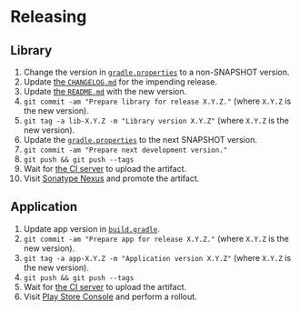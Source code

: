# Releasing

## Library

 1. Change the version in [`gradle.properties`](gradle.properties) to a non-SNAPSHOT version.
 2. Update [the `CHANGELOG.md`](CHANGELOG.md) for the impending release.
 3. Update [the `README.md`](README.md) with the new version.
 4. `git commit -am "Prepare library for release X.Y.Z."` (where `X.Y.Z` is the new version).
 5. `git tag -a lib-X.Y.Z -m "Library version X.Y.Z"` (where `X.Y.Z` is the new version).
 6. Update the [`gradle.properties`](gradle.properties) to the next SNAPSHOT version.
 7. `git commit -am "Prepare next development version."`
 8. `git push && git push --tags`
 9. Wait for [the CI server](https://app.bitrise.io/app/d05c685963b4f009) to upload the artifact.
 10. Visit [Sonatype Nexus](https://oss.sonatype.org) and promote the artifact.

 ## Application

 1. Update app version in [`build.gradle`](squash-it/app/gradle.properties).
 2. `git commit -am "Prepare app for release X.Y.Z."` (where `X.Y.Z` is the new version).
 3. `git tag -a app-X.Y.Z -m "Application version X.Y.Z"` (where `X.Y.Z` is the new version).
 4. `git push && git push --tags`
 5. Wait for [the CI server](https://app.bitrise.io/app/d05c685963b4f009) to upload the artifact.
 6. Visit [Play Store Console](https://play.google.com/apps/publish) and perform a rollout.
